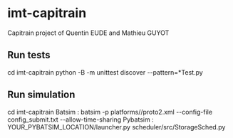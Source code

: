 # imt-capitrain
Capitrain project of Quentin EUDE and Mathieu GUYOT

## Run tests
cd imt-capitrain
python -B -m unittest discover --pattern=*Test.py

## Run simulation
cd imt-capitrain
Batsim :
batsim -p platforms//proto2.xml  --config-file config_submit.txt --allow-time-sharing
Pybatsim :
YOUR_PYBATSIM_LOCATION/launcher.py scheduler/src/StorageSched.py